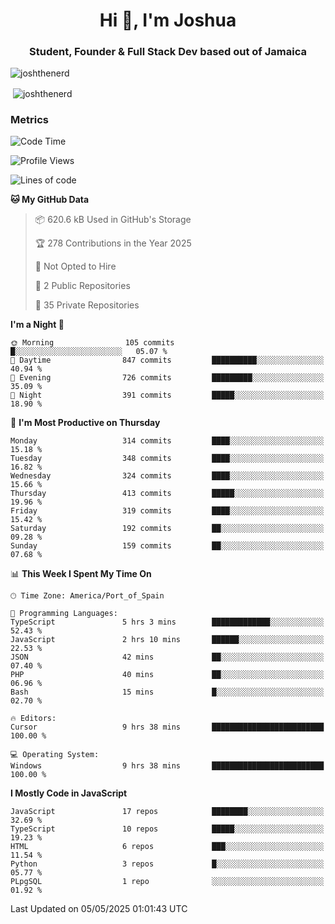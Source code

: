 <h1 align="center">Hi 👋, I'm Joshua</h1>
<h3 align="center">Student, Founder & Full Stack Dev based out of Jamaica</h3>

<p align="left"> <img src="https://komarev.com/ghpvc/?username=JoshTheDeveloperr" alt="joshthenerd" /> </p>

<p>&nbsp;<img align="center" src="https://github-readme-stats.vercel.app/api?username=JoshTheDeveloperr&show_icons=true&count_private=true" alt="joshthenerd" /></p>

### Metrics

<!--START_SECTION:waka-->
![Code Time](http://img.shields.io/badge/Code%20Time-1%2C252%20hrs%2053%20mins-blue)

![Profile Views](http://img.shields.io/badge/Profile%20Views-0-blue)

![Lines of code](https://img.shields.io/badge/From%20Hello%20World%20I%27ve%20Written-3.7%20million%20lines%20of%20code-blue)

**🐱 My GitHub Data** 

> 📦 620.6 kB Used in GitHub's Storage 
 > 
> 🏆 278 Contributions in the Year 2025
 > 
> 🚫 Not Opted to Hire
 > 
> 📜 2 Public Repositories 
 > 
> 🔑 35 Private Repositories 
 > 
**I'm a Night 🦉** 

```text
🌞 Morning                105 commits         █░░░░░░░░░░░░░░░░░░░░░░░░   05.07 % 
🌆 Daytime                847 commits         ██████████░░░░░░░░░░░░░░░   40.94 % 
🌃 Evening                726 commits         █████████░░░░░░░░░░░░░░░░   35.09 % 
🌙 Night                  391 commits         █████░░░░░░░░░░░░░░░░░░░░   18.90 % 
```
📅 **I'm Most Productive on Thursday** 

```text
Monday                   314 commits         ████░░░░░░░░░░░░░░░░░░░░░   15.18 % 
Tuesday                  348 commits         ████░░░░░░░░░░░░░░░░░░░░░   16.82 % 
Wednesday                324 commits         ████░░░░░░░░░░░░░░░░░░░░░   15.66 % 
Thursday                 413 commits         █████░░░░░░░░░░░░░░░░░░░░   19.96 % 
Friday                   319 commits         ████░░░░░░░░░░░░░░░░░░░░░   15.42 % 
Saturday                 192 commits         ██░░░░░░░░░░░░░░░░░░░░░░░   09.28 % 
Sunday                   159 commits         ██░░░░░░░░░░░░░░░░░░░░░░░   07.68 % 
```


📊 **This Week I Spent My Time On** 

```text
🕑︎ Time Zone: America/Port_of_Spain

💬 Programming Languages: 
TypeScript               5 hrs 3 mins        █████████████░░░░░░░░░░░░   52.43 % 
JavaScript               2 hrs 10 mins       ██████░░░░░░░░░░░░░░░░░░░   22.53 % 
JSON                     42 mins             ██░░░░░░░░░░░░░░░░░░░░░░░   07.40 % 
PHP                      40 mins             ██░░░░░░░░░░░░░░░░░░░░░░░   06.96 % 
Bash                     15 mins             █░░░░░░░░░░░░░░░░░░░░░░░░   02.70 % 

🔥 Editors: 
Cursor                   9 hrs 38 mins       █████████████████████████   100.00 % 

💻 Operating System: 
Windows                  9 hrs 38 mins       █████████████████████████   100.00 % 
```

**I Mostly Code in JavaScript** 

```text
JavaScript               17 repos            ████████░░░░░░░░░░░░░░░░░   32.69 % 
TypeScript               10 repos            █████░░░░░░░░░░░░░░░░░░░░   19.23 % 
HTML                     6 repos             ███░░░░░░░░░░░░░░░░░░░░░░   11.54 % 
Python                   3 repos             █░░░░░░░░░░░░░░░░░░░░░░░░   05.77 % 
PLpgSQL                  1 repo              ░░░░░░░░░░░░░░░░░░░░░░░░░   01.92 % 
```




 Last Updated on 05/05/2025 01:01:43 UTC
<!--END_SECTION:waka-->
